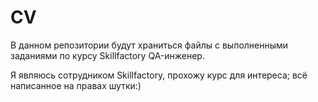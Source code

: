 # CV

В данном репозитории будут храниться файлы с выполненными заданиями по курсу Skillfactory QA-инженер. 

Я являюсь сотрудником Skillfactory, прохожу курс для интереса; всё написанное на правах шутки:)
